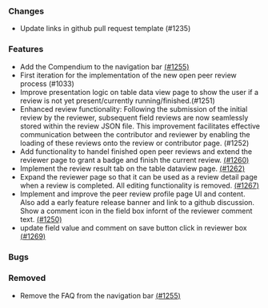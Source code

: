 ### Changes

- Update links in github pull request template (#1235)

### Features

- Add the Compendium to the navigation bar [(#1255)](https://github.com/OpenEnergyPlatform/oeplatform/pull/1255)
- First iteration for the implementation of the new open peer review process (#1033)
- Improve presentation logic on table data view page to show the user if a review is not yet present/currently running/finished.(#1251)
- Enhanced review functionality: Following the submission of the initial review by the reviewer, subsequent field reviews are now seamlessly stored within the review JSON file. This improvement facilitates effective communication between the contributor and reviewer by enabling the loading of these reviews onto the review or contributor page. (#1252)
- Add functionality to handel finished open peer reviews and extend the reviewer page to grant a badge and finish the current review. [(#1260)](https://github.com/OpenEnergyPlatform/oeplatform/pull/1260)
- Implement the review result tab on the table dataview page. [(#1262)](https://github.com/OpenEnergyPlatform/oeplatform/pull/1262)
- Expand the reviewer page so that it can be used as a review detail page when a review is completed. All editing functionality is removed. [(#1267)](https://github.com/OpenEnergyPlatform/oeplatform/pull/1267)
- Implement and improve the peer review profile page UI and content. Also add a early feature release banner and link to a github discussion. Show a comment icon in the field box infornt of the reviewer comment text. [(#1250)](https://github.com/OpenEnergyPlatform/oeplatform/pull/1250)
- update field value and comment on save button click in reviewer box [(#1269)](https://github.com/OpenEnergyPlatform/oeplatform/pull/1269)

### Bugs

### Removed

- Remove the FAQ from the navigation bar [(#1255)](https://github.com/OpenEnergyPlatform/oeplatform/pull/1255)
